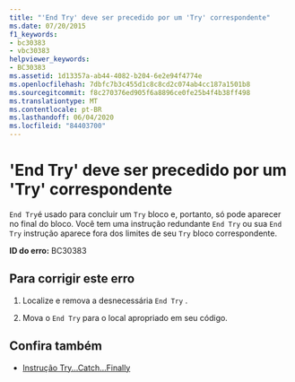 ```yaml
---
title: "'End Try' deve ser precedido por um 'Try' correspondente"
ms.date: 07/20/2015
f1_keywords:
- bc30383
- vbc30383
helpviewer_keywords:
- BC30383
ms.assetid: 1d13357a-ab44-4082-b204-6e2e94f4774e
ms.openlocfilehash: 7dbfc7b3c455d1c8c8cd2c074ab4cc187a1501b8
ms.sourcegitcommit: f8c270376ed905f6a8896ce0fe25b4f4b38ff498
ms.translationtype: MT
ms.contentlocale: pt-BR
ms.lasthandoff: 06/04/2020
ms.locfileid: "84403700"
---
```

# <a name="end-try-must-be-preceded-by-a-matching-try"></a>'End Try' deve ser precedido por um 'Try' correspondente
`End Try`é usado para concluir um `Try` bloco e, portanto, só pode aparecer no final do bloco. Você tem uma instrução redundante `End Try` ou sua `End Try` instrução aparece fora dos limites de seu `Try` bloco correspondente.  
  
 **ID do erro:** BC30383  
  
## <a name="to-correct-this-error"></a>Para corrigir este erro  
  
1. Localize e remova a desnecessária `End Try` .  
  
2. Mova o `End Try` para o local apropriado em seu código.  
  
## <a name="see-also"></a>Confira também

- [Instrução Try...Catch...Finally](../language-reference/statements/try-catch-finally-statement.md)
